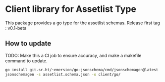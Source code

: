 # Client library for Assetlist Type

This package provides a go type for the assetlist schemas.
Release first tag : v0.1-beta

## How to update

TODO: Make this a CI job to ensure accuracy, and make a makefile command to update.

```bash
go install git.sr.ht/~emersion/go-jsonschema/cmd/jsonschemagen@latest
jsonschemagen -s assetlist.schema.json -o client/go/
```
